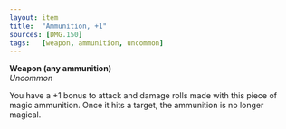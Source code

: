 ```yaml
---
layout: item
title:  "Ammunition, +1"
sources: [DMG.150]
tags:   [weapon, ammunition, uncommon]
---
```


**Weapon (any ammunition)**  
*Uncommon*

You have a +1 bonus to attack and damage rolls made with this piece of magic ammunition. Once it hits a target, the ammunition is no longer magical.